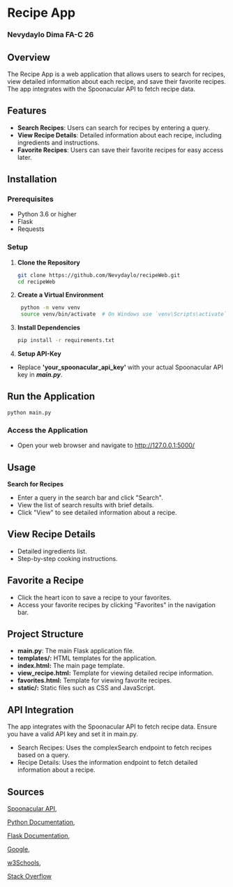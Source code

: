 # Recipe App 
### Nevydaylo Dima FA-C 26

## Overview

The Recipe App is a web application that allows users to search for recipes, view detailed information about each recipe, and save their favorite recipes. The app integrates with the Spoonacular API to fetch recipe data.

## Features

- **Search Recipes**: Users can search for recipes by entering a query.
- **View Recipe Details**: Detailed information about each recipe, including ingredients and instructions.
- **Favorite Recipes**: Users can save their favorite recipes for easy access later.

## Installation

### Prerequisites

- Python 3.6 or higher
- Flask
- Requests

### Setup

1. **Clone the Repository**

   ```sh
   git clone https://github.com/Nevydaylo/recipeWeb.git
   cd recipeWeb
   
2. **Create a Virtual Environment**
   ```sh
    python -m venv venv
    source venv/bin/activate  # On Windows use `venv\Scripts\activate`
   
3. **Install Dependencies**
    ```sh
   pip install -r requirements.txt
   
4. **Setup API-Key** 
- Replace **'your_spoonacular_api_key'** with your actual Spoonacular API key in ***main.py***. 

## Run the Application
   `python main.py`

### Access the Application
- Open your web browser and navigate to http://127.0.0.1:5000/


## Usage
**Search for Recipes**

- Enter a query in the search bar and click "Search".
- View the list of search results with brief details.
- Click "View" to see detailed information about a recipe.

## View Recipe Details
- Detailed ingredients list. 
- Step-by-step cooking instructions.

## Favorite a Recipe
- Click the heart icon to save a recipe to your favorites.
- Access your favorite recipes by clicking "Favorites" in the navigation bar.

## Project Structure
- **main.py**: The main Flask application file.
- **templates/:** HTML templates for the application.
- **index.html:** The main page template.
- **view_recipe.html:** Template for viewing detailed recipe information.
- **favorites.html:** Template for viewing favorite recipes.
- **static/:** Static files such as CSS and JavaScript.

## API Integration
The app integrates with the Spoonacular API to fetch recipe data. Ensure you have a valid API key and set it in main.py.

- Search Recipes: Uses the complexSearch endpoint to fetch recipes based on a query.
- Recipe Details: Uses the information endpoint to fetch detailed information about a recipe.

## Sources 
[Spoonacular API](https://spoonacular.com/food-api),

[Python Documentation](https://docs.python.org/3/),

[Flask Documentation](https://docs.python.org/3/),

[Google](google.com),

[w3Schools](https://www.w3schools.com/python/),

[Stack Overflow](https://stackoverflow.com/questions/26587527/cite-a-paper-using-github-markdown-syntax)




